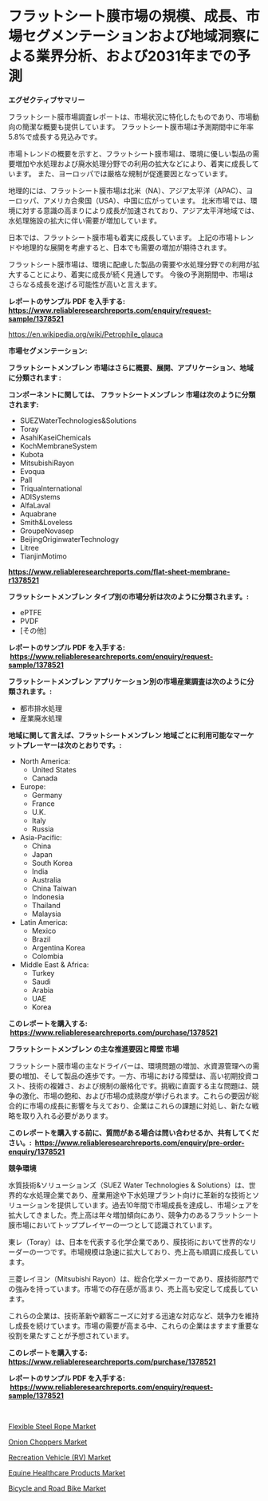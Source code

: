<p><h1>フラットシート膜市場の規模、成長、市場セグメンテーションおよび地域洞察による業界分析、および2031年までの予測</h1></p><p><strong>エグゼクティブサマリー</strong></p>
<p><p>フラットシート膜市場調査レポートは、市場状況に特化したものであり、市場動向の簡潔な概要も提供しています。 フラットシート膜市場は予測期間中に年率5.8%で成長する見込みです。</p><p>市場トレンドの概要を示すと、フラットシート膜市場は、環境に優しい製品の需要増加や水処理および廃水処理分野での利用の拡大などにより、着実に成長しています。 また、ヨーロッパでは厳格な規制が促進要因となっています。</p><p>地理的には、フラットシート膜市場は北米（NA）、アジア太平洋（APAC）、ヨーロッパ、アメリカ合衆国（USA）、中国に広がっています。 北米市場では、環境に対する意識の高まりにより成長が加速されており、アジア太平洋地域では、水処理施設の拡大に伴い需要が増加しています。</p><p>日本では、フラットシート膜市場も着実に成長しています。 上記の市場トレンドや地理的な展開を考慮すると、日本でも需要の増加が期待されます。</p><p>フラットシート膜市場は、環境に配慮した製品の需要や水処理分野での利用が拡大することにより、着実に成長が続く見通しです。 今後の予測期間中、市場はさらなる成長を遂げる可能性が高いと言えます。</p></p>
<p><strong>レポートのサンプル PDF を入手する: <a href="https://www.reliableresearchreports.com/enquiry/request-sample/1378521">https://www.reliableresearchreports.com/enquiry/request-sample/1378521</a></strong></p>
<p><a href="https://en.wikipedia.org/wiki/Petrophile_glauca">https://en.wikipedia.org/wiki/Petrophile_glauca</a></p>
<p><strong>市場セグメンテーション:</strong></p>
<p><strong> フラットシートメンブレン 市場はさらに概要、展開、アプリケーション、地域に分類されます :</strong></p>
<p><strong>コンポーネントに関しては、 フラットシートメンブレン 市場は次のように分類されます: &nbsp;</strong></p>
<p><ul><li>SUEZWaterTechnologies&Solutions</li><li>Toray</li><li>AsahiKaseiChemicals</li><li>KochMembraneSystem</li><li>Kubota</li><li>MitsubishiRayon</li><li>Evoqua</li><li>Pall</li><li>TriquaInternational</li><li>ADISystems</li><li>AlfaLaval</li><li>Aquabrane</li><li>Smith&Loveless</li><li>GroupeNovasep</li><li>BeijingOriginwaterTechnology</li><li>Litree</li><li>TianjinMotimo</li></ul></p>
<p><strong><a href="https://www.reliableresearchreports.com/flat-sheet-membrane-r1378521">https://www.reliableresearchreports.com/flat-sheet-membrane-r1378521</a></strong></p>
<p><strong> フラットシートメンブレン タイプ別の市場分析は次のように分類されます。:</strong></p>
<p><ul><li>ePTFE</li><li>PVDF</li><li>[その他]</li></ul></p>
<p><strong>レポートのサンプル PDF を入手する: &nbsp;<a href="https://www.reliableresearchreports.com/enquiry/request-sample/1378521">https://www.reliableresearchreports.com/enquiry/request-sample/1378521</a></strong></p>
<p><strong> フラットシートメンブレン アプリケーション別の市場産業調査は次のように分類されます。:</strong></p>
<p><ul><li>都市排水処理</li><li>産業廃水処理</li></ul></p>
<p><strong>地域に関して言えば、フラットシートメンブレン 地域ごとに利用可能なマーケットプレーヤーは次のとおりです。:</strong></p>
<p><ul>
    <li>
        North America:
        <ul>
            <li>United States</li>
            <li>Canada</li>
        </ul>
    </li>
    <li>
        Europe:
        <ul>
            <li>Germany</li>
            <li>France</li>
            <li>U.K.</li>
            <li>Italy</li>
            <li>Russia</li>
        </ul>
    </li>
    <li>
        Asia-Pacific:
        <ul>
            <li>China</li>
            <li>Japan</li>
            <li>South Korea</li>
            <li>India</li>
            <li>Australia</li>
            <li>China Taiwan</li>
            <li>Indonesia</li>
            <li>Thailand</li>
            <li>Malaysia</li>
        </ul>
    </li>
    <li>
        Latin America:
        <ul>
            <li>Mexico</li>
            <li>Brazil</li>
            <li>Argentina Korea</li>
            <li>Colombia</li>
        </ul>
    </li>
    <li>
        Middle East & Africa:
        <ul>
            <li>Turkey</li>
            <li>Saudi</li>
            <li>Arabia</li>
            <li>UAE</li>
            <li>Korea</li>
        </ul>
    </li>
    </ul></p>
<p><strong>このレポートを購入する: &nbsp;<a href="https://www.reliableresearchreports.com/purchase/1378521">https://www.reliableresearchreports.com/purchase/1378521</a></strong></p>
<p><strong>フラットシートメンブレン の主な推進要因と障壁 市場</strong></p>
<p><p>フラットシート膜市場の主なドライバーは、環境問題の増加、水資源管理への需要の増加、そして製品の進歩です。一方、市場における障壁は、高い初期投資コスト、技術の複雑さ、および規制の厳格化です。挑戦に直面する主な問題は、競争の激化、市場の飽和、および市場の成熟度が挙げられます。これらの要因が総合的に市場の成長に影響を与えており、企業はこれらの課題に対処し、新たな戦略を取り入れる必要があります。</p></p>
<p><strong>このレポートを購入する前に、質問がある場合は問い合わせるか、共有してください。:&nbsp; <a href="https://www.reliableresearchreports.com/enquiry/pre-order-enquiry/1378521">https://www.reliableresearchreports.com/enquiry/pre-order-enquiry/1378521</a></strong></p>
<p><strong>競争環境</strong></p>
<p><p>水質技術&ソリューションズ（SUEZ Water Technologies & Solutions）は、世界的な水処理企業であり、産業用途や下水処理プラント向けに革新的な技術とソリューションを提供しています。過去10年間で市場成長を達成し、市場シェアを拡大してきました。売上高は年々増加傾向にあり、競争力のあるフラットシート膜市場においてトッププレイヤーの一つとして認識されています。</p><p>東レ（Toray）は、日本を代表する化学企業であり、膜技術において世界的なリーダーの一つです。市場規模は急速に拡大しており、売上高も順調に成長しています。</p><p>三菱レイヨン（Mitsubishi Rayon）は、総合化学メーカーであり、膜技術部門での強みを持っています。市場での存在感が高まり、売上高も安定して成長しています。</p><p>これらの企業は、技術革新や顧客ニーズに対する迅速な対応など、競争力を維持し成長を続けています。市場の需要が高まる中、これらの企業はますます重要な役割を果たすことが予想されています。</p></p>
<p><strong>このレポートを購入する: &nbsp; <a href="https://www.reliableresearchreports.com/purchase/1378521">https://www.reliableresearchreports.com/purchase/1378521</a></strong></p>
<p><strong>レポートのサンプル PDF を入手する: &nbsp;<a href="https://www.reliableresearchreports.com/enquiry/request-sample/1378521">https://www.reliableresearchreports.com/enquiry/request-sample/1378521</a></strong><strong></strong></p>
<p>&nbsp;</p>
<p><p><a href="https://github.com/Gilanghao0/Market-Research-Report-List-1/blob/main/flexible-steel-rope-market.md">Flexible Steel Rope Market</a></p><p><a href="https://github.com/BraidenLucas2019/Market-Research-Report-List-1/blob/main/onion-choppers-market.md">Onion Choppers Market</a></p><p><a href="https://medium.com/@max.sanderson5645/recreation-vehicle-rv-market-share-and-new-trends-analysis-by-its-type-application-end-use-and-036f75f2ff2c">Recreation Vehicle (RV) Market</a></p><p><a href="https://issuu.com/reportprime-2/docs/equine-healthcare-products-market-size-2030.pptx">Equine Healthcare Products Market</a></p><p><a href="https://medium.com/@colin.burgess8756/bicycle-and-road-bike-market-forecasts-market-trends-and-impact-analysis-2024-2031-8748927a3059">Bicycle and Road Bike Market</a></p></p>